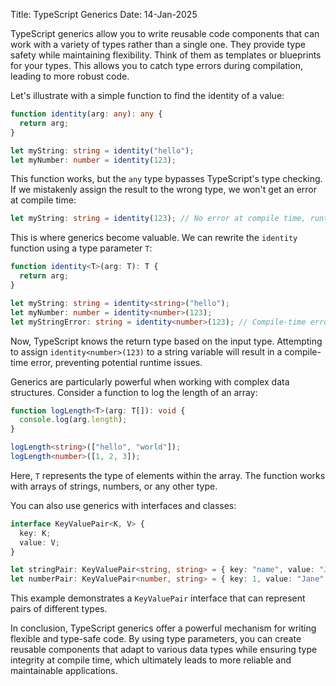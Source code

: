 Title: TypeScript Generics
Date: 14-Jan-2025

TypeScript generics allow you to write reusable code components that can work with a variety of types rather than a single one. They provide type safety while maintaining flexibility.  Think of them as templates or blueprints for your types.  This allows you to catch type errors during compilation, leading to more robust code.

Let's illustrate with a simple function to find the identity of a value:

```typescript
function identity(arg: any): any {
  return arg;
}

let myString: string = identity("hello"); 
let myNumber: number = identity(123);
```

This function works, but the `any` type bypasses TypeScript's type checking. If we mistakenly assign the result to the wrong type, we won't get an error at compile time:

```typescript
let myString: string = identity(123); // No error at compile time, runtime error!
```

This is where generics become valuable. We can rewrite the `identity` function using a type parameter `T`:

```typescript
function identity<T>(arg: T): T {
  return arg;
}

let myString: string = identity<string>("hello");
let myNumber: number = identity<number>(123);
let myStringError: string = identity<number>(123); // Compile-time error!
```

Now, TypeScript knows the return type based on the input type. Attempting to assign `identity<number>(123)` to a string variable will result in a compile-time error, preventing potential runtime issues.

Generics are particularly powerful when working with complex data structures.  Consider a function to log the length of an array:

```typescript
function logLength<T>(arg: T[]): void {
  console.log(arg.length);
}

logLength<string>(["hello", "world"]);
logLength<number>([1, 2, 3]);
```

Here, `T` represents the type of elements within the array. The function works with arrays of strings, numbers, or any other type.

You can also use generics with interfaces and classes:

```typescript
interface KeyValuePair<K, V> {
  key: K;
  value: V;
}

let stringPair: KeyValuePair<string, string> = { key: "name", value: "John" };
let numberPair: KeyValuePair<number, string> = { key: 1, value: "Jane" };
```

This example demonstrates a `KeyValuePair` interface that can represent pairs of different types.

In conclusion, TypeScript generics offer a powerful mechanism for writing flexible and type-safe code. By using type parameters, you can create reusable components that adapt to various data types while ensuring type integrity at compile time, which ultimately leads to more reliable and maintainable applications.
